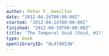 ```yaml
---
author: Peter F. Hamilton
date: "2012-04-24T00:00:00Z"
started: "2012-04-24T00:00:00Z"
finished: "2012-08-19T00:00:00Z"
title: 'The Temporal Void (Void, #2)'
type: book
openlibraryID: "OL474053W"
---
```

